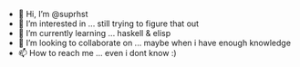 - 👋 Hi, I’m @suprhst
- 👀 I’m interested in ... still trying to figure that out
- 🌱 I’m currently learning ... haskell & elisp
- 💞️ I’m looking to collaborate on ... maybe when i have enough knowledge
- 📫 How to reach me ... even i dont know :) 

<!---
suprhst/suprhst is a ✨ special ✨ repository because its `README.md` (this file) appears on your GitHub profile.
You can click the Preview link to take a look at your changes.
--->
